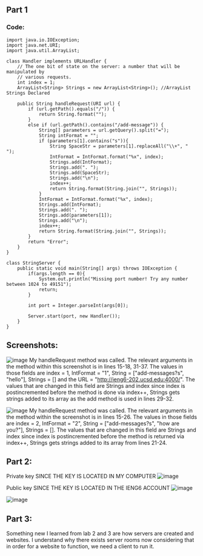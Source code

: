 ## Part 1
### Code:
```
import java.io.IOException;
import java.net.URI;
import java.util.ArrayList;

class Handler implements URLHandler {
    // The one bit of state on the server: a number that will be manipulated by
    // various requests.
    int index = 1;
    ArrayList<String> Strings = new ArrayList<String>(); //ArrayList Strings Declared

    public String handleRequest(URI url) {
        if (url.getPath().equals("/")) {
            return String.format("");
        } 
        else if (url.getPath().contains("/add-message")) {
            String[] parameters = url.getQuery().split("=");
            String intFormat = "";
            if (parameters[1].contains("s")){ 
                String SpaceStr = parameters[1].replaceAll("\\+", " ");
                IntFormat = IntFormat.format("%x", index);
                Strings.add(IntFormat);
                Strings.add(". ");
                Strings.add(SpaceStr);
                Strings.add("\n");
                index++;
                return String.format(String.join("", Strings));
            }
            IntFormat = IntFormat.format("%x", index);
            Strings.add(IntFormat);
            Strings.add(". ");
            Strings.add(parameters[1]);
            Strings.add("\n");
            index++;
            return String.format(String.join("", Strings));
        }
        return "Error";
    }
}

class StringServer {
    public static void main(String[] args) throws IOException {
        if(args.length == 0){
            System.out.println("Missing port number! Try any number between 1024 to 49151");
            return;
        }

        int port = Integer.parseInt(args[0]);

        Server.start(port, new Handler());
    }
}
```

Screenshots:
---
![image](https://github.com/Konica-l/cse15l-lab-reports/assets/144089855/691c3ff7-95d3-4d2b-88e3-e7b119a391e9)
My handleRequest method was called. The relevant arguments in the method within this screenshot is in lines 15-18, 31-37. 
The values in those fields are index = 1, IntFormat = "1", String = ["add-messages?s", "hello"], Strings = [] and the URL = "http://ieng6-202.ucsd.edu:4000/". The values that are changed
in this field are Strings and index since index is postincremented before the method is done via index++, Strings gets strings added to its array as the
add method is used in lines 29-32.

![image](https://github.com/Konica-l/cse15l-lab-reports/assets/144089855/7fbc38f3-4b6b-44bb-8143-77ab7853202c)
My handleRequest method was called. The relevant arguments in the method within the screenshot is in lines 15-26. 
The values in those fields are index = 2, IntFormat = "2", String = ["add-messages?s", "how are you?"], Strings = [].
The values that are changed in this field are Strings and index since index is postincremented before the method is returned via index++,
Strings gets strings added to its array from lines 21-24. 





## Part 2:
Private key SINCE THE KEY IS LOCATED IN MY COMPUTER
![image](https://github.com/Konica-l/cse15l-lab-reports/assets/144089855/1f948d0b-a133-4414-bb37-6dd7893db93a)


Public key SINCE THE KEY IS LOCATED IN THE IENG6 ACCOUNT
![image](https://github.com/Konica-l/cse15l-lab-reports/assets/144089855/f2ee426c-31df-4053-baa2-d997a92eb4a2)


![image](https://github.com/Konica-l/cse15l-lab-reports/assets/144089855/9d622ea9-9742-49b1-9f03-eb2b37b4bdb0)

## Part 3:

Something new I learned from lab 2 and 3 are how servers are created and websites. I understand why there exists server rooms now considering
that in order for a website to function, we need a client to run it.
